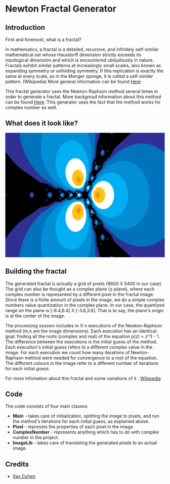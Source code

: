 # Newton Fractal Generator

## Introduction
First and foremost, what is a fractal?

In mathematics, a fractal is a detailed, recursive, and infinitely self-similar mathematical set whose Hausdorff dimension strictly exceeds its topological dimension and which is encountered ubiquitously in nature. Fractals exhibit similar patterns at increasingly small scales, also known as expanding symmetry or unfolding symmetry. If this replication is exactly the same at every scale, as in the Menger sponge, it is called a self-similar pattern. (Wikipedia)
More general information can be found [Here](https://en.wikipedia.org/wiki/Fractal)

This fractal generator uses the Newton-Raphson method several times in order to generate a fractal. More backgroud information about this method can be found [Here](https://en.wikipedia.org/wiki/Newton%27s_method). This generator uses the fact that the method works for complex number as well.

## What does it look like? 
<p align="center">
  <img src="./sample.png" alt="fractal example"
       width="700" height="394">
</p>

## Building the fractal
The generated fractal is actually a grid of pixels (9600 X 5400 in our case). The grid can also be thought as a complex plane (z-plane), where each complex number is represented by a different pixel in the fractal image. Since there is a finite amount of pixels in the image, we do a simple complex numbers value quantization in the complex plane. In our case, the quantized range on the plane is [-6.4,6.4] X [-3.6,3.6]. That is to say, the plane's origin is at the center of the image.

The processing session includes m X n executions of the Newton-Raphson method (m,n are the image dimensions). Each execution has an identical goal: finding all the roots (complex and real) of the equation p(z) = z^3 - 1. The difference between the executions is the initial guess of the method. Each execution's initial guess refers to a different complex value in the image. For each execution we count how many iterations of Newton-Raphson method were needed for convergence to a root of the equation. The different colours in the image refer to a different number of iterations for each initial guess.

For more infomation about this fractal and some variations of it : [Wikipedia](https://en.wikipedia.org/wiki/Newton_fractal)

## Code
The code consists of four main classes: 
* **Main** - takes care of initialization, splitting the image to pixels, and run the method's iterations for each initial guess, as explained above.
* **Pixel** - represets the properties of each pixel in the image.
* **ComplexNumber** - represents anything which has to do with complex number in the project.
* **ImageLib** - takes care of translating the generated pixels to an actual image.

## Credits
* [Itay Cohen](https://github.com/itay99988)
